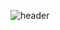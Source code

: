 ![header](https://capsule-render.vercel.app/api?type=soft&color=ffffff&text=Hi,%20this%20is%20YONGJUN.&fontColor=414141&animation=twinkling)

